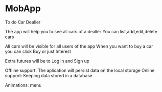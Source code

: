 # MobApp

To do Car Dealler

The app will help you to see all cars of a dealler
You can list,add,edit,delete cars

All cars will be visible for all users of the app
When you want to buy a car you can click Buy or just Interest

Extra futures will be to Log in and Sign up

Offline support: The aplication will persist data on the local storage 
Online support: Keeping data stored in a database

Animations: menu
